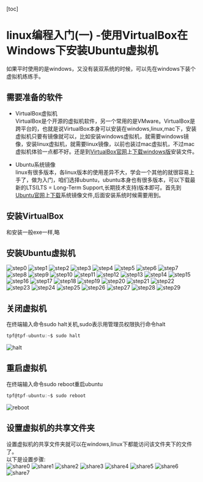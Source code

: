 [toc]
# linux编程入门(一) -使用VirtualBox在Windows下安装Ubuntu虚拟机

如果平时使用的是windows，又没有装双系统的时候，可以先在windows下装个虚拟机练练手。  

## 需要准备的软件
* VirtualBox虚拟机  
VirtualBox是个开源的虚拟机软件，另一个常用的是VMware。VirtualBox是跨平台的，也就是说VirtualBox本身可以安装在windows,linux,mac下，安装虚拟机只要有镜像就可以，比如安装windows虚拟机，就需要windows镜像，安装linux虚拟机，就需要linux镜像，以前也装过mac虚拟机，不过mac虚拟机体验一点都不好。还是到[VirtualBox官网](https://www.virtualbox.org/wiki/Downloads)上[下载windows版](https://download.virtualbox.org/virtualbox/6.0.4/VirtualBox-6.0.4-128413-Win.exe)安装文件。

* Ubuntu系统镜像  
linux有很多版本，各linux版本的使用差异不大，学会一个其他的就很容易上手了，做为入门，咱们选择ubuntu，ubuntu本身也有很多版本，可以下载最新的LTS(LTS = Long-Term Support,长期技术支持)版本即可。首先到[Ubuntu官网](https://www.ubuntu.com/download/desktop)上[下载](http://mirrors.njupt.edu.cn/ubuntu-releases/18.04.2/ubuntu-18.04.2-desktop-amd64.iso)系统镜像文件,后面安装系统时候需要用到。 

## 安装VirtualBox
和安装一般exe一样,略

## 安装Ubuntu虚拟机
![step0](../image/virtualbox/virtualbox_0.png)
![step1](../image/virtualbox/virtualbox_1.png)
![step2](../image/virtualbox/virtualbox_2.png)
![step3](../image/virtualbox/virtualbox_3.png)
![step4](../image/virtualbox/virtualbox_4.png)
![step5](../image/virtualbox/virtualbox_5.png)
![step6](../image/virtualbox/virtualbox_6.png)
![step7](../image/virtualbox/virtualbox_7.png)
![step8](../image/virtualbox/virtualbox_8.png)
![step9](../image/virtualbox/virtualbox_9.png)
![step10](../image/virtualbox/virtualbox_10.png)
![step11](../image/virtualbox/virtualbox_11.png)
![step12](../image/virtualbox/virtualbox_12.png)
![step13](../image/virtualbox/virtualbox_13.png)
![step14](../image/virtualbox/virtualbox_14.png)
![step15](../image/virtualbox/virtualbox_15.png)
![step16](../image/virtualbox/virtualbox_16.png)
![step17](../image/virtualbox/virtualbox_17.png)
![step18](../image/virtualbox/virtualbox_18.png)
![step19](../image/virtualbox/virtualbox_19.png)
![step20](../image/virtualbox/virtualbox_20.png)
![step21](../image/virtualbox/virtualbox_21.png)
![step22](../image/virtualbox/virtualbox_22.png)
![step23](../image/virtualbox/virtualbox_23.png)
![step24](../image/virtualbox/virtualbox_24.png)
![step25](../image/virtualbox/virtualbox_25.png)
![step26](../image/virtualbox/virtualbox_26.png)
![step27](../image/virtualbox/virtualbox_27.png)
![step28](../image/virtualbox/virtualbox_28.png)
![step29](../image/virtualbox/virtualbox_29.png)

## 关闭虚拟机
在终端输入命令sudo halt关机,sudo表示用管理员权限执行命令halt
``` c
tpf@tpf-ubuntu:~$ sudo halt
```
![halt](../image/virtualbox/shutdown/halt.png)

## 重启虚拟机
在终端输入命令sudo reboot重启ubuntu
``` c
tpf@tpf-ubuntu:~$ sudo reboot
```
![reboot](../image/virtualbox/shutdown/reboot.png)


## 设置虚拟机的共享文件夹
设置虚拟机的共享文件夹就可以在windows,linux下都能访问该文件夹下的文件了。  
以下是设置步骤:  
![share0](../image/virtualbox/share_file/share_file_0.png)
![share1](../image/virtualbox/share_file/share_file_1.png)
![share2](../image/virtualbox/share_file/share_file_2.png)
![share3](../image/virtualbox/share_file/share_file_3.png)
![share4](../image/virtualbox/share_file/share_file_4.png)
![share5](../image/virtualbox/share_file/share_file_5.png)
![share6](../image/virtualbox/share_file/share_file_6.png)
![share7](../image/virtualbox/share_file/share_file_7.png)


